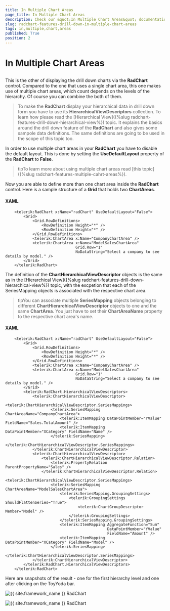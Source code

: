 ```yaml
---
title: In Multiple Chart Areas
page_title: In Multiple Chart Areas
description: Check our &quot;In Multiple Chart Areas&quot; documentation article for the RadChart {{ site.framework_name }} control.
slug: radchart-features-drill-down-in-multiple-chart-areas
tags: in,multiple,chart,areas
published: True
position: 2
---
```


# In Multiple Chart Areas



## 

This is the other of displaying the drill down charts via the __RadChart__ control. Compared to the one that uses a single chart area, this one makes use of multiple chart areas, which count depends on the levels of the hierarchy. Of course you can combine the both of them.

>To make the __RadChart__ display your hierarchical data in drill down form you have to use its __HierarchicalViewDescriptors__ collection. To learn how please read the [Hierarchical View]({%slug radchart-features-drill-down-hierarchical-view%}) topic. It explains the basics around the drill down feature of the __RadChart__ and also gives some sampole data definitions. The same definitions are going to be used in the scope of this topic too.

In order to use multiple chart areas in your __RadChart__ you have to disable the default layout. This is done by setting the __UseDefaultLayout__ property of the __RadChart__ to __False__.

>tipTo learn more about using multiple chart areas read [this topic]({%slug radchart-features-multiple-cahrt-areas%}).

Now you are able to define more than one chart area inside the __RadChart__ control. Here is a sample structure of a __Grid__ that holds two __ChartAreas__.

#### __XAML__

```XAML
	<telerik:RadChart x:Name="radChart" UseDefaultLayout="False">
	    <Grid>
	        <Grid.RowDefinitions>
	            <RowDefinition Height="*" />
	            <RowDefinition Height="*" />
	        </Grid.RowDefinitions>
	        <telerik:ChartArea x:Name="CompanyChartArea" />
	        <telerik:ChartArea x:Name="ModelSalesChartArea"
	                           Grid.Row="1"
	                           NoDataString="Select a company to see details by model." />
	    </Grid>
	</telerik:RadChart>
```



The definition of the __ChartHierarchicalViewDescriptor__ objects is the same as in the [Hierarchical View]({%slug radchart-features-drill-down-hierarchical-view%}) topic, with the excpetion that each of the SeriesMapping objects is associated with the respective chart area.

>tipYou can associate multiple __SeriesMapping__ objects belonging to different __ChartHierarchicalViewDescriptor__ objects to one and the same __ChartArea__. You just have to set their __ChartAreaName__ property to the respective chart area's name.

#### __XAML__

```XAML
	<telerik:RadChart x:Name="radChart" UseDefaultLayout="False">
	    <Grid>
	        <Grid.RowDefinitions>
	            <RowDefinition Height="*" />
	            <RowDefinition Height="*" />
	        </Grid.RowDefinitions>
	        <telerik:ChartArea x:Name="CompanyChartArea" />
	        <telerik:ChartArea x:Name="ModelSalesChartArea"
	                           Grid.Row="1"
	                           NoDataString="Select a company to see details by model." />
	    </Grid>
	    <telerik:RadChart.HierarchicalViewDescriptors>
	        <telerik:ChartHierarchicalViewDescriptor>
	            <telerik:ChartHierarchicalViewDescriptor.SeriesMappings>
	                <telerik:SeriesMapping ChartAreaName="CompanyChartArea">
	                    <telerik:ItemMapping DataPointMember="YValue" FieldName="Sales.TotalAmount" />
	                    <telerik:ItemMapping DataPointMember="XCategory" FieldName="Name" />
	                </telerik:SeriesMapping>
	            </telerik:ChartHierarchicalViewDescriptor.SeriesMappings>
	        </telerik:ChartHierarchicalViewDescriptor>
	        <telerik:ChartHierarchicalViewDescriptor>
	            <telerik:ChartHierarchicalViewDescriptor.Relation>
	                <telerik:PropertyRelation ParentPropertyName="Sales" />
	            </telerik:ChartHierarchicalViewDescriptor.Relation>
	            <telerik:ChartHierarchicalViewDescriptor.SeriesMappings>
	                <telerik:SeriesMapping ChartAreaName="ModelSalesChartArea">
	                    <telerik:SeriesMapping.GroupingSettings>
	                        <telerik:GroupingSettings ShouldFlattenSeries="True">
	                            <telerik:ChartGroupDescriptor Member="Model" />
	                        </telerik:GroupingSettings>
	                    </telerik:SeriesMapping.GroupingSettings>
	                    <telerik:ItemMapping AggregateFunction="Sum"
	                                         DataPointMember="YValue"
	                                         FieldName="Amount" />
	                    <telerik:ItemMapping DataPointMember="XCategory" FieldName="Model" />
	                </telerik:SeriesMapping>
	            </telerik:ChartHierarchicalViewDescriptor.SeriesMappings>
	        </telerik:ChartHierarchicalViewDescriptor>
	    </telerik:RadChart.HierarchicalViewDescriptors>
	</telerik:RadChart>
```



Here are snapshots of the result - one for the first hierarchy level and one after clicking on the ToyYoda bar.

![{{ site.framework_name }} RadChart  ](images/RadChart_Features_DrillDown_MultipleChartArea_01.png)

![{{ site.framework_name }} RadChart  ](images/RadChart_Features_DrillDown_MultipleChartArea_02.png)
